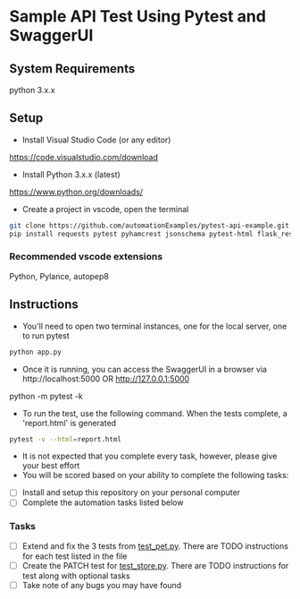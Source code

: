 # Sample API Test Using Pytest and SwaggerUI

## System Requirements

python 3.x.x


## Setup

* Install Visual Studio Code (or any editor)

https://code.visualstudio.com/download


* Install Python 3.x.x (latest)

https://www.python.org/downloads/

* Create a project in vscode, open the terminal

```bash
git clone https://github.com/automationExamples/pytest-api-example.git
pip install requests pytest pyhamcrest jsonschema pytest-html flask_restx flask
```

### Recommended vscode extensions

Python, Pylance, autopep8


## Instructions
* You'll need to open two terminal instances, one for the local server, one to run pytest
```bash
python app.py
```
* Once it is running, you can access the SwaggerUI in a browser via http://localhost:5000 OR http://127.0.0.1:5000

python -m pytest -k  
* To run the test, use the following command. When the tests complete, a 'report.html' is generated
```bash
pytest -v --html=report.html
```
* It is not expected that you complete every task, however, please give your best effort 
* You will be scored based on your ability to complete the following tasks:

- [ ] Install and setup this repository on your personal computer
- [ ] Complete the automation tasks listed below

### Tasks
- [ ] Extend and fix the 3 tests from [test_pet.py](test_pet.py#1). There are TODO instructions for each test listed in the file
- [ ] Create the PATCH test for [test_store.py](test_store.py#1). There are TODO instructions for test along with optional tasks
- [ ] Take note of any bugs you may have found